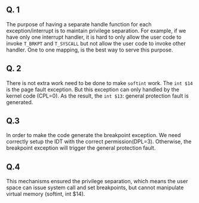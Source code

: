 ## Q. 1
The purpose of having a separate handle function for each exception/interrupt
is to maintain privilege separation. For example, if we have only one interrupt
handler, it is hard to only allow the user code to invoke `T_BRKPT` and
`T_SYSCALL` but not allow the user code to invoke other handler. One to one
mapping, is the best way to serve this purpose.

## Q. 2
There is not extra work need to be done to make `softint` work. The `int $14`
is the page fault exception. But this exception can only handled by the kernel
code (CPL=0). As the result, the `int $13`: general protection fault is  generated.

## Q.3
In order to make the code generate the breakpoint  exception. We need correctly
setup the IDT with the correct permission(DPL=3). Otherwise, the breakpoint
exception will trigger the general protection fault.

## Q.4
This mechanisms ensured the privilege separation, which means the user space
can issue system call and set breakpoints, but cannot manipulate virtual
memory (softint, int $14).
